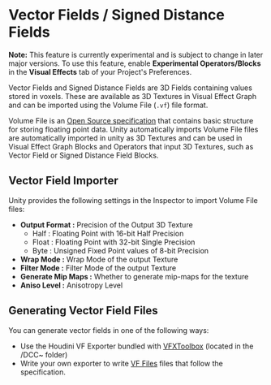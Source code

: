 # Vector Fields / Signed Distance Fields

**Note:** This feature is currently experimental and is subject to change in later major versions. To use this feature, enable **Experimental Operators/Blocks** in the **Visual Effects** tab of your Project's Preferences.

Vector Fields and Signed Distance Fields are 3D Fields containing values stored in voxels. These are available as 3D Textures in Visual Effect Graph and can be imported using the Volume File (`.vf`) file format.

Volume File is an [Open Source specification](https://github.com/peeweek/VectorFieldFile/blob/master/README.md) that contains basic structure for storing floating point data. Unity automatically imports  Volume File files are automatically imported in unity as 3D Textures and can be used in Visual Effect Graph Blocks and Operators that input 3D Textures, such as Vector Field or Signed Distance Field Blocks.

## Vector Field Importer

Unity provides the following settings in the Inspector to import Volume File files:

* **Output Format :** Precision of the Output 3D Texture
  * Half : Floating Point with 16-bit Half Precision
  * Float : Floating Point with 32-bit Single Precision
  * Byte : Unsigned Fixed Point values of 8-bit Precision
* **Wrap Mode :** Wrap Mode of the output Texture
* **Filter Mode :** Filter Mode of the output Texture
* **Generate Mip Maps :** Whether to generate mip-maps for the texture
* **Aniso Level :** Anisotropy Level

## Generating Vector Field Files

You can generate vector fields in one of the following ways:

- Use the Houdini VF Exporter bundled with [VFXToolbox](https://github.com/Unity-Technologies/VFXToolbox) (located in the /DCC~ folder)
- Write your own exporter to write [VF Files](https://github.com/peeweek/VectorFieldFile/blob/master/README.md) files that follow the specification.
